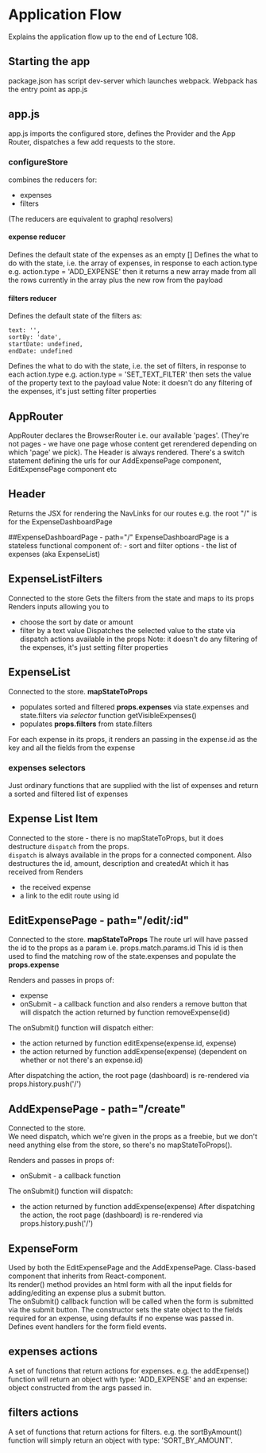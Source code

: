 # Application Flow
Explains the application flow up to the end of Lecture 108.

## Starting the app
package.json has script dev-server which launches webpack.
Webpack has the entry point as app.js

## app.js
app.js imports the configured store, defines the Provider and the App Router, dispatches a few add requests to the store.

### configureStore
combines the reducers for:
- expenses
- filters

(The reducers are equivalent to graphql resolvers)

#### expense reducer
Defines the default state of the expenses as an empty []
Defines the what to do with the state, i.e. the array of expenses, in response to each action.type 
e.g. action.type = 'ADD_EXPENSE' then it returns a new array made from all the rows currently in the array plus the new row from the payload

#### filters reducer
Defines the default state of the filters as:
```$xslt
text: '',
sortBy: 'date',
startDate: undefined,
endDate: undefined
```
Defines the what to do with the state, i.e. the set of filters, in response to each action.type 
e.g. action.type = 'SET_TEXT_FILTER' then sets the value of the property text to the payload value
Note:  it doesn't do any filtering of the expenses, it's just setting filter properties

## AppRouter
AppRouter declares the BrowserRouter i.e. our available 'pages'.  (They're not pages - we have one page whose content get rerendered depending on which 'page' we pick).
The Header is always rendered.  There's a switch statement defining the urls for our AddExpensePage component, EditExpensePage component etc

## Header
Returns the JSX for rendering the NavLinks for our routes  e.g. the root "/" is for the ExpenseDashboardPage

##ExpenseDashboardPage - path="/"
ExpenseDashboardPage is a stateless functional component of:
<ExpenseListFilters> - sort and filter options
<MyExpenses> - the list of expenses (aka ExpenseList)

## ExpenseListFilters
Connected to the store
Gets the filters from the state and maps to its props
Renders inputs allowing you to 
- choose the sort by date or amount
- filter by a text value
Dispatches the selected value to the state via dispatch actions available in the props
Note:  it doesn't do any filtering of the expenses, it's just setting filter properties

## ExpenseList
Connected to the store.
__mapStateToProps__
- populates sorted and filtered **props.expenses** via state.expenses and state.filters via *selector* function getVisibleExpenses()
- populates **props.filters** from state.filters

For each expense in its props, it renders an <ExpenseListItem> passing in the expense.id as the key and all the fields from the expense

### expenses selectors
Just ordinary functions that are supplied with the list of expenses and return a sorted and filtered list of expenses 

## Expense List Item
Connected to the store - there is no mapStateToProps, but it does destructure `dispatch` from the props.  
`dispatch` is always available in the props for a connected component.
Also destructures the id, amount, description and createdAt which it has received from <ExpenseList>
Renders 
- the received expense
- a link to the edit route using id

## EditExpensePage - path="/edit/:id"
Connected to the store.
__mapStateToProps__
The route url will have passed the id to the props as a param i.e. props.match.params.id
This id is then used to find the matching row of the state.expenses and populate the **props.expense**

Renders <ExpenseForm> and passes in props of:
- expense
- onSubmit - a callback function 
and also renders a remove button that will dispatch the action returned by function removeExpense(id)

The onSubmit() function will dispatch either:
- the action returned by function editExpense(expense.id, expense)
- the action returned by function addExpense(expense)
(dependent on whether or not there's an expense.id)

After dispatching the action, the root page (dashboard) is re-rendered via props.history.push('/')

## AddExpensePage - path="/create"
Connected to the store.  
We need dispatch, which we're given in the props as a freebie, but we don't need anything else from the store, so there's no mapStateToProps().

Renders <ExpenseForm> and passes in props of:
- onSubmit - a callback function 

The onSubmit() function will dispatch:
- the action returned by function addExpense(expense)
After dispatching the action, the root page (dashboard) is re-rendered via props.history.push('/')

## ExpenseForm
Used by both the EditExpensePage and the AddExpensePage.
Class-based component that inherits from React-component.  
Its render() method provides an html form with all the input fields for adding/editing an expense plus a submit button.  
The onSubmit() callback function will be called when the form is submitted via the submit button.
The constructor sets the state object to the fields required for an expense, using defaults if no expense was passed in.
Defines event handlers for the form field events.

## expenses actions
A set of functions that return actions for expenses.  e.g. the addExpense() function will return an object with type: 'ADD_EXPENSE' 
and an expense: object constructed from the args passed in. 

## filters actions
A set of functions that return actions for filters.  e.g. the sortByAmount() function will simply return an object with type: 'SORT_BY_AMOUNT'.